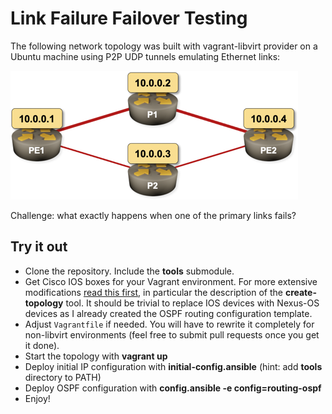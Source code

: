 # Link Failure Failover Testing

The following network topology was built with vagrant-libvirt provider on a Ubuntu machine using P2P UDP tunnels emulating Ethernet links:

![](igp-failover-topology.png)

Challenge: what exactly happens when one of the primary links fails?

## Try it out

* Clone the repository. Include the **tools** submodule.
* Get Cisco IOS boxes for your Vagrant environment. For more extensive modifications [read this first](https://netsim-tools.readthedocs.io/en/latest/), in particular the description of the **create-topology** tool. It should be trivial to replace IOS devices with Nexus-OS devices as I already created the OSPF routing configuration template.
* Adjust `Vagrantfile` if needed. You will have to rewrite it completely for non-libvirt environments (feel free to submit pull requests once you get it done).
* Start the topology with **vagrant up**
* Deploy initial IP configuration with **initial-config.ansible** (hint: add **tools** directory to PATH)
* Deploy OSPF configuration with **config.ansible -e config=routing-ospf**
* Enjoy!